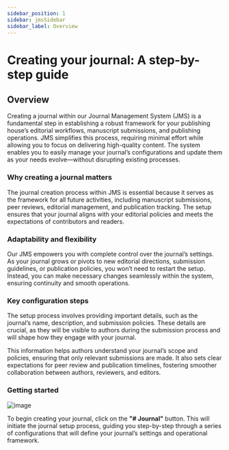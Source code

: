 ```yaml
---
sidebar_position: 1
sidebar: jmsSidebar
sidebar_label: Overview
---
```


# Creating your journal: A step-by-step guide

## Overview

Creating a journal within our Journal Management System (JMS) is a fundamental step in establishing a robust framework for your publishing house’s editorial workflows, manuscript submissions, and publishing operations. JMS simplifies this process, requiring minimal effort while allowing you to focus on delivering high-quality content. The system enables you to easily manage your journal’s configurations and update them as your needs evolve—without disrupting existing processes.

### Why creating a journal matters

The journal creation process within JMS is essential because it serves as the framework for all future activities, including manuscript submissions, peer reviews, editorial management, and publication tracking. The setup ensures that your journal aligns with your editorial policies and meets the expectations of contributors and readers.

### Adaptability and flexibility

Our JMS empowers you with complete control over the journal’s settings. As your journal grows or pivots to new editorial directions, submission guidelines, or publication policies, you won’t need to restart the setup. Instead, you can make necessary changes seamlessly within the system, ensuring continuity and smooth operations.

### Key configuration steps

The setup process involves providing important details, such as the journal’s name, description, and submission policies. These details are crucial, as they will be visible to authors during the submission process and will shape how they engage with your journal.

This information helps authors understand your journal’s scope and policies, ensuring that only relevant submissions are made. It also sets clear expectations for peer review and publication timelines, fostering smoother collaboration between authors, reviewers, and editors.

### Getting started

<!-- img -->
![image](/assets/images/create/getting-started-ew.webp)

To begin creating your journal, click on the **"# Journal"** button. This will initiate the journal setup process, guiding you step-by-step through a series of configurations that will define your journal’s settings and operational framework.
